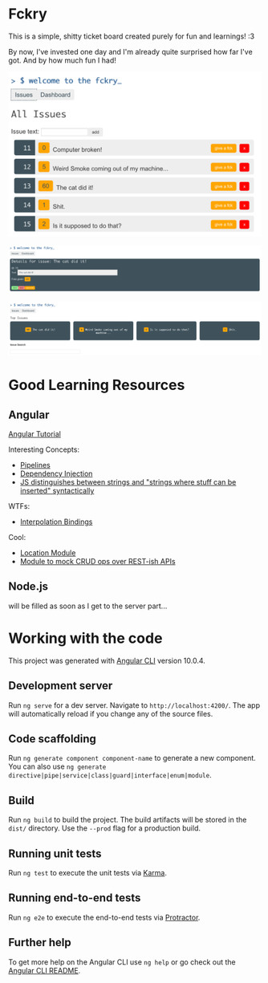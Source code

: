 # Fckry

This is a simple, shitty ticket board created purely for fun and learnings! :3

By now, I've invested one day and I'm already quite surprised how far I've got.
And by how much fun I had!

![Issue List](./screenshots/fckry-issues.png)

![Issue Details](./screenshots/fckry-issue-details.png)

![Issue Dashboard](./screenshots/fckry-dashboard.png)

# Good Learning Resources

## Angular

[Angular Tutorial](https://angular.io/tutorial)

Interesting Concepts: 
  - [Pipelines](https://angular.io/guide/pipes)
  - [Dependency Injection](https://angular.io/guide/dependency-injection)
  - [JS distinguishes between strings and "strings where stuff can be inserted" syntactically](https://developer.mozilla.org/en-US/docs/Web/JavaScript/Reference/Template_literals)

WTFs:
  - [Interpolation Bindings](https://angular.io/guide/interpolation)

Cool:
  - [Location Module](https://angular.io/api/common/Location)
  - [Module to mock CRUD ops over REST-ish APIs](https://github.com/angular/in-memory-web-api)

## Node.js

will be filled as soon as I get to the server part...


# Working with the code

This project was generated with [Angular CLI](https://github.com/angular/angular-cli) version 10.0.4.

## Development server

Run `ng serve` for a dev server. Navigate to `http://localhost:4200/`. The app will automatically reload if you change any of the source files.

## Code scaffolding

Run `ng generate component component-name` to generate a new component. You can also use `ng generate directive|pipe|service|class|guard|interface|enum|module`.

## Build

Run `ng build` to build the project. The build artifacts will be stored in the `dist/` directory. Use the `--prod` flag for a production build.

## Running unit tests

Run `ng test` to execute the unit tests via [Karma](https://karma-runner.github.io).

## Running end-to-end tests

Run `ng e2e` to execute the end-to-end tests via [Protractor](http://www.protractortest.org/).

## Further help

To get more help on the Angular CLI use `ng help` or go check out the [Angular CLI README](https://github.com/angular/angular-cli/blob/master/README.md).
